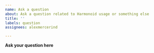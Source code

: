 ```yaml
---
name: Ask a question
about: Ask a question related to Harmonoid usage or something else
title: ''
labels: question
assignees: alexmercerind

---
```


**Ask your question here**
